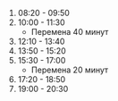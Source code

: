 1. 08:20 - 09:50  
2. 10:00 - 11:30  
   - Перемена 40 минут
3. 12:10 - 13:40   
4. 13:50 - 15:20  
5. 15:30 - 17:00  
   - Перемена 20 минут
6. 17:20 - 18:50  
7. 19:00 - 20:30